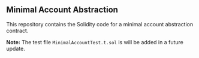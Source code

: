 ## Minimal Account Abstraction

This repository contains the Solidity code for a minimal account abstraction contract.

**Note:** The test file `MinimalAccountTest.t.sol` is will be added in a future update.